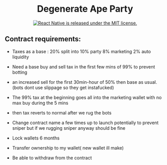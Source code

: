 <div align="center">
  <h1>
    Degenerate Ape Party
  </h1>
    <a href="https://github.com/piotrostr/degenerate-ape-party/blob/HEAD/MIT">
    <img src="https://img.shields.io/badge/license-MIT-blue.svg" alt="React Native is released under the MIT license." />
  </a>
</div>

## Contract requirements:

- Taxes as a base : 20% split into 10% party 8% marketing 2% auto liquidity

- Need a base buy and sell tax in the first few mins of 99% to prevent botting

- an increased sell for the first 30min-hour of 50% then base as usual.
  (bots dont use slippage so they get instafucked)

- The 99% tax at the beginning goes all into the marketing wallet with no max buy during the 5 mins

- then tax reverts to normal after we rug the bots

- Change contract name a few times up to launch potentially to prevent sniper but if we rugging
  sniper anyway should be fine

- Lock wallets 6 months

- Transfer ownership to my wallet( new wallet ill make)

- Be able to withdraw from the contract
